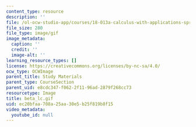 ```yaml
---
content_type: resource
description: ''
file: /ol-ocw-studio-app/courses/18-013a-calculus-with-applications-spring-2005/ec20bfaa708a25aa30e5b25f819b8f15_beta_lc.gif
file_size: 280
file_type: image/gif
image_metadata:
  caption: ''
  credit: ''
  image-alt: ''
learning_resource_types: []
license: https://creativecommons.org/licenses/by-nc-sa/4.0/
ocw_type: OCWImage
parent_title: Study Materials
parent_type: CourseSection
parent_uid: e8cdc347-f062-2f11-96ad-2879f268cc73
resourcetype: Image
title: beta_lc.gif
uid: ec20bfaa-708a-25aa-30e5-b25f819b8f15
video_metadata:
  youtube_id: null
---
```

